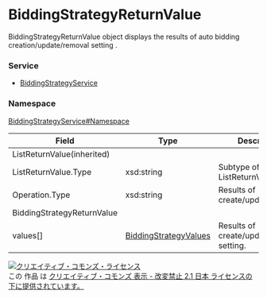 # BiddingStrategyReturnValue
BiddingStrategyReturnValue object displays the results of auto bidding creation/update/removal setting .
### Service
+ [BiddingStrategyService](../../services/BiddingStrategyService.md)

### Namespace
[BiddingStrategyService#Namespace](../../services/BiddingStrategyService.md#namespace)

| Field | Type | Description | ADD | SET | REMOVE |
|---|---|---|---|---|---|
| ListReturnValue(inherited)||||||
| ListReturnValue.Type| xsd:string| Subtype of ListReturnValue.| ー| ー| ー |
| Operation.Type| xsd:string| Results of create/update/remove| ー| ー| ー |
| BiddingStrategyReturnValue||||||
| values[]| <a href="BiddingStrategyValues.md">BiddingStrategyValues</a>| Results of create/update/remove setting.| ー| ー| ー |

<a rel="license" href="http://creativecommons.org/licenses/by-nd/2.1/jp/"><img alt="クリエイティブ・コモンズ・ライセンス" style="border-width:0" src="https://i.creativecommons.org/l/by-nd/2.1/jp/88x31.png" /></a><br />この 作品 は <a rel="license" href="http://creativecommons.org/licenses/by-nd/2.1/jp/">クリエイティブ・コモンズ 表示 - 改変禁止 2.1 日本 ライセンスの下に提供されています。</a>
